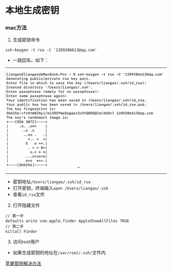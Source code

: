 # 本地生成密钥

### mac方法

1. 生成密钥命令
```
ssh-keygen -t rsa -C '1289206613@qq.com'
```

- 一路回车。如下：
----------------------

![](../images/secretKey.jpg)

---------------------

- 密钥地址`/Users/liangao/.ssh/id_rsa`
- 打开密钥，终端输入`open /Users/liangao/.ssh`
- 查看`id_rsa`文件

2. 打开隐藏文件
```
// 第一步
defaults write com.apple.finder AppleShowAllFiles TRUE
// 第二步
killall Finder
```

3. 访问root用户

- 如果生成密钥的地址在`/var/root/.ssh/`文件内

[苹果管网解决办法](https://support.apple.com/zh-cn/HT204012)
